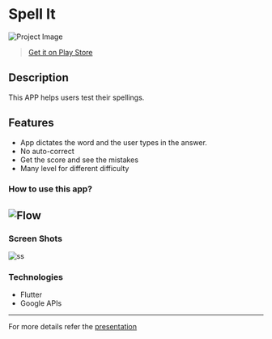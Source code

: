 # Spell It

![Project Image](https://github.com/shubh67678/SpellIt/blob/main/app_icons_images/app%20banner.png)
> [Get it on Play Store](https://play.google.com/store/apps/details?id=com.flutter.dictation_app_spell_it)





## Description

This APP helps users test their spellings. 

## Features 
- App dictates the word and the user types in the answer.
- No auto-correct 
- Get the score and see the mistakes 
- Many level for different difficulty 

### How to use this app?
![Flow](https://github.com/shubh67678/SpellIt/blob/main/app_icons_images/chrome_5f4qqPxG2P.png)
---
### Screen Shots
![ss](https://github.com/shubh67678/SpellIt/blob/main/app_icons_images/chrome_ATglhSc48n.png)

### Technologies

- Flutter 
- Google APIs 

---

For more details refer the [presentation](https://github.com/shubh67678/SpellIt/blob/main/PPT%20of%20the%20app.pdf)

